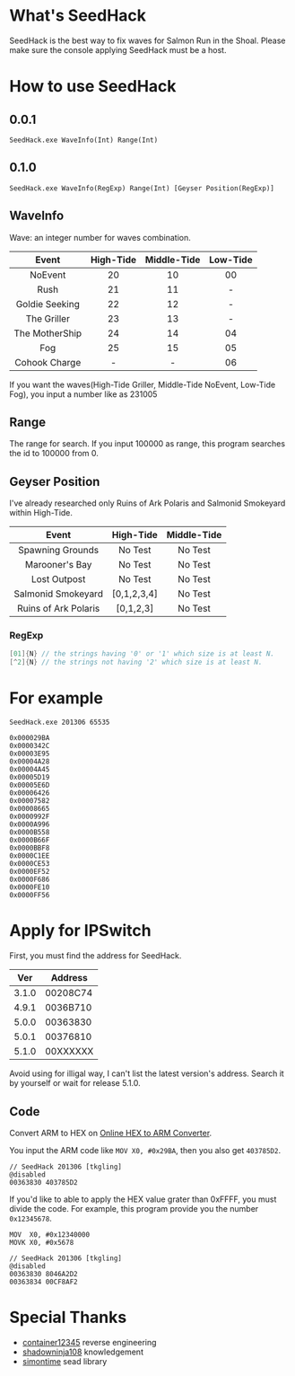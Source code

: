 # What's SeedHack
SeedHack is the best way to fix waves for Salmon Run in the Shoal. Please make sure the console applying SeedHack must be a host.

# How to use SeedHack

## 0.0.1
`SeedHack.exe WaveInfo(Int) Range(Int)`

## 0.1.0
`SeedHack.exe WaveInfo(RegExp) Range(Int) [Geyser Position(RegExp)]`

## WaveInfo
Wave: an integer number for waves combination.

| Event | High-Tide | Middle-Tide | Low-Tide |
| :---: | :---: | :---: | :---: |
| NoEvent | 20  | 10  | 00 |
| Rush | 21 | 11 | - |
| Goldie Seeking | 22  | 12 | - |
| The Griller | 23  | 13  | - |
| The MotherShip | 24  | 14  | 04 |
| Fog | 25  | 15  | 05  |
| Cohook Charge | -  | -  | 06 |

If you want the waves(High-Tide Griller, Middle-Tide NoEvent, Low-Tide Fog), you input a number like as 231005

## Range

The range for search. If you input 100000 as range, this program searches the id to 100000 from 0.

## Geyser Position

I've already researched only Ruins of Ark Polaris and Salmonid Smokeyard within High-Tide.

| Event | High-Tide | Middle-Tide |
| :---: |:---:|:---:|
| Spawning Grounds | No Test | No Test |
| Marooner's Bay | No Test | No Test |
| Lost Outpost | No Test | No Test |
| Salmonid Smokeyard | [0,1,2,3,4] | No Test|
| Ruins of Ark Polaris | [0,1,2,3] | No Test |

### RegExp

```cpp
[01]{N} // the strings having '0' or '1' which size is at least N.
[^2]{N} // the strings not having '2' which size is at least N.

```

# For example 

`SeedHack.exe 201306 65535`

```
0x000029BA
0x0000342C
0x00003E95
0x00004A28
0x00004A45
0x00005D19
0x00005E6D
0x00006426
0x00007582
0x00008665
0x0000992F
0x0000A996
0x0000B558
0x0000B66F
0x0000BBF8
0x0000C1EE
0x0000CE53
0x0000EF52
0x0000F686
0x0000FE10
0x0000FF56
```

# Apply for IPSwitch

First, you must find the address for SeedHack.

| Ver | Address |
| --- |---|
| 3.1.0| 00208C74|
| 4.9.1| 0036B710 |
| 5.0.0 | 00363830 |
| 5.0.1 | 00376810 |
| 5.1.0 | 00XXXXXX |

Avoid using for illigal way, I can't list the latest version's address. Search it by yourself or wait for release 5.1.0.

## Code
Convert ARM to HEX on [Online HEX to ARM Converter](http://armconverter.com/).

You input the ARM code like `MOV X0, #0x29BA`, then you also get `403785D2`.

```
// SeedHack 201306 [tkgling]
@disabled
00363830 403785D2
```

If you'd like to able to apply the HEX value grater than 0xFFFF, you must divide the code. For example, this program provide you the number `0x12345678`. 

```
MOV  X0, #0x12340000
MOVK X0, #0x5678
```

```
// SeedHack 201306 [tkgling]
@disabled
00363830 8046A2D2
00363834 00CF8AF2
```

# Special Thanks
* [container12345](https://twitter.com/container12345) reverse engineering
* [shadowninja108](https://github.com/shadowninja108) knowledgement
* [simontime](https://github.com/simontime) sead library

